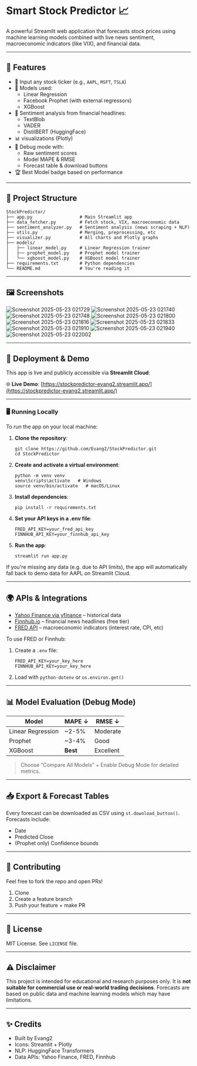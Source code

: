 # Smart Stock Predictor 📈

A powerful Streamlit web application that forecasts stock prices using machine learning models combined with live news sentiment, macroeconomic indicators (like VIX), and financial data.

---

## 🚀 Features

- 🔎 Input any stock ticker (e.g., `AAPL`, `MSFT`, `TSLA`)
- 🧠 Models used:
  - Linear Regression
  - Facebook Prophet (with external regressors)
  - XGBoost
- 📰 Sentiment analysis from financial headlines:
  - TextBlob
  - VADER
  - DistilBERT (HuggingFace)
- 📊 visualizations (Plotly) 
- 🧪 Debug mode with:
  - Raw sentiment scores
  - Model MAPE & RMSE
  - Forecast table & download buttons
- 🏆 Best Model badge based on performance

---

## 📂 Project Structure

```
StockPredictor/
├── app.py                  # Main Streamlit app
├── data_fetcher.py         # Fetch stock, VIX, macroeconomic data
├── sentiment_analyzer.py   # Sentiment analysis (news scraping + NLP)
├── utils.py                # Merging, preprocessing, etc
├── visualizer.py           # All charts and Plotly graphs
├── models/
│   ├── linear_model.py     # Linear Regression trainer
│   ├── prophet_model.py    # Prophet model trainer
│   └── xgboost_model.py    # XGBoost model trainer
├── requirements.txt        # Python dependencies
└── README.md               # You're reading it
```
---
## 🖼️ Screenshots

![Screenshot 2025-05-23 021729](https://github.com/user-attachments/assets/2b34d3cc-c1c2-4f46-b795-3f8b5d95c27e)
![Screenshot 2025-05-23 021740](https://github.com/user-attachments/assets/d79eeeed-d14d-4c61-a8eb-b91a0e108a35)
![Screenshot 2025-05-23 021748](https://github.com/user-attachments/assets/f0db939a-3d82-469d-8472-18dacf548189)
![Screenshot 2025-05-23 021800](https://github.com/user-attachments/assets/2ad6d927-c807-4310-bb55-de7179c14bf3)
![Screenshot 2025-05-23 021816](https://github.com/user-attachments/assets/2eee19fc-2c84-430f-8cd8-dd2b7f76ffd3)
![Screenshot 2025-05-23 021833](https://github.com/user-attachments/assets/e109cd62-f139-432f-af6b-d6b98e6613c3)
![Screenshot 2025-05-23 021910](https://github.com/user-attachments/assets/10f365b3-3492-410f-a35c-3c3693279a0a)
![Screenshot 2025-05-23 021940](https://github.com/user-attachments/assets/8af5e6f4-10c0-4818-a22b-c0c101e30234)
![Screenshot 2025-05-23 022002](https://github.com/user-attachments/assets/183e0c68-70dd-4883-adde-6e8b586b4d56)

---
## 🚀 Deployment & Demo

This app is live and publicly accessible via **Streamlit Cloud**:

🌐 **Live Demo**: [https://stockpredictor-evang2.streamlit.app/](https://stockpredictor-evang2.streamlit.app/)

---

### 🖥️ Running Locally

To run the app on your local machine:

1. **Clone the repository**:
   ````
   git clone https://github.com/Evang2/StockPredictor.git
   cd StockPredictor
2. **Create and activate a virtual environment**:
   ````
   python -m venv venv
   venv\Scripts\activate   # Windows
   source venv/bin/activate   # macOS/Linux
3. **Install dependencies**:
   ````
   pip install -r requirements.txt
4. **Set your API keys in a .env file**:
   ````
   FRED_API_KEY=your_fred_api_key
   FINNHUB_API_KEY=your_finnhub_api_key
5. **Run the app**:
   ````
   streamlit run app.py
   
If you're missing any data (e.g. due to API limits), the app will automatically fall back to demo data for AAPL on Streamlit Cloud.

---

## 🌍 APIs & Integrations

- [Yahoo Finance via yfinance](https://pypi.org/project/yfinance/) – historical data
- [Finnhub.io](https://finnhub.io/) – financial news headlines (free tier)
- [FRED API](https://fred.stlouisfed.org/) – macroeconomic indicators (interest rate, CPI, etc)

To use FRED or Finnhub:
1. Create a `.env` file:
   ```env
   FRED_API_KEY=your_key_here
   FINNHUB_API_KEY=your_key_here
   ```
2. Load with `python-dotenv` or `os.environ.get()`

---

## 📊 Model Evaluation (Debug Mode)

| Model            | MAPE ↓   | RMSE ↓   |
|------------------|----------|----------|
| Linear Regression| ~2-5%     | Moderate |
| Prophet          | ~3-4%     | Good     |
| XGBoost          | **Best**  | Excellent|

> Choose “Compare All Models” + Enable Debug Mode for detailed metrics.

---

## 📥 Export & Forecast Tables

Every forecast can be downloaded as CSV using `st.download_button()`.
Forecasts include:
- Date
- Predicted Close
- (Prophet only) Confidence bounds


---

## 🤝 Contributing

Feel free to fork the repo and open PRs!

1. Clone
2. Create a feature branch
3. Push your feature + make PR

---

## 📄 License

MIT License. See `LICENSE` file.

---

## ⚠️ Disclaimer

This project is intended for educational and research purposes only. It is **not suitable for commercial use or real-world trading decisions**. Forecasts are based on public data and machine learning models which may have limitations.

---

## ✨ Credits

- Built by Evang2
- Icons: Streamlit + Plotly
- NLP: HuggingFace Transformers
- Data APIs: Yahoo Finance, FRED, Finnhub
